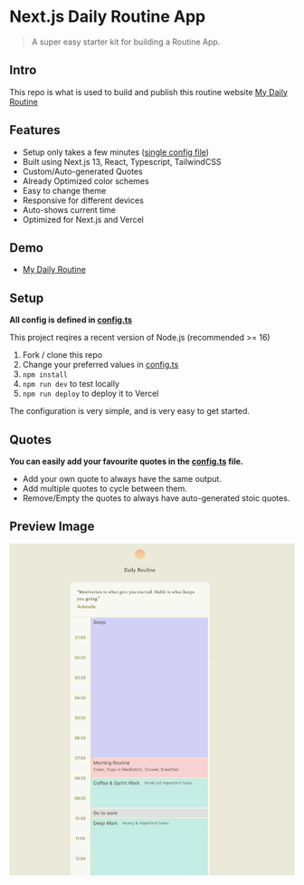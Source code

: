 # Next.js Daily Routine App

> A super easy starter kit for building a Routine App.

## Intro

This repo is what is used to build and publish this routine website [My Daily Routine](https://my-daily-routine-tau.vercel.app)

## Features

- Setup only takes a few minutes ([single config file](./src/data/config.ts))
- Built using Next.js 13, React, Typescript, TailwindCSS
- Custom/Auto-generated Quotes
- Already Optimized color schemes
- Easy to change theme
- Responsive for different devices
- Auto-shows current time
- Optimized for Next.js and Vercel

## Demo

- [My Daily Routine](https://my-daily-routine-tau.vercel.app)

## Setup

**All config is defined in [config.ts](./src/data/config.ts)**

This project reqires a recent version of Node.js (recommended >= 16)

1. Fork / clone this repo
2. Change your preferred values in [config.ts](./src/data/config.ts)
3. `npm install`
4. `npm run dev` to test locally
5. `npm run deploy` to deploy it to Vercel

The configuration is very simple, and is very easy to get started.

## Quotes

**You can easily add your favourite quotes in the [config.ts](./src/data/config.ts) file.**

- Add your own quote to always have the same output.
- Add multiple quotes to cycle between them.
- Remove/Empty the quotes to always have auto-generated stoic quotes.

## Preview Image

![Preview Image](/documentation-assets/preview.png)

